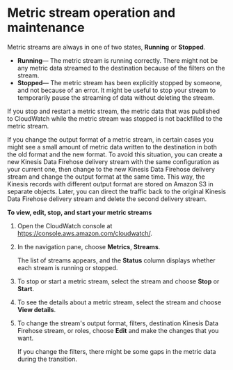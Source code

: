 # Metric stream operation and maintenance<a name="CloudWatch-metric-streams-operation"></a>

Metric streams are always in one of two states, **Running** or **Stopped**\.
+ **Running**— The metric stream is running correctly\. There might not be any metric data streamed to the destination because of the filters on the stream\.
+ **Stopped**— The metric stream has been explicitly stopped by someone, and not because of an error\. It might be useful to stop your stream to temporarily pause the streaming of data without deleting the stream\.

If you stop and restart a metric stream, the metric data that was published to CloudWatch while the metric stream was stopped is not backfilled to the metric stream\.

If you change the output format of a metric stream, in certain cases you might see a small amount of metric data written to the destination in both the old format and the new format\. To avoid this situation, you can create a new Kinesis Data Firehose delivery stream with the same configuration as your current one, then change to the new Kinesis Data Firehose delivery stream and change the output format at the same time\. This way, the Kinesis records with different output format are stored on Amazon S3 in separate objects\. Later, you can direct the traffic back to the original Kinesis Data Firehose delivery stream and delete the second delivery stream\. 

**To view, edit, stop, and start your metric streams**

1. Open the CloudWatch console at [https://console\.aws\.amazon\.com/cloudwatch/](https://console.aws.amazon.com/cloudwatch/)\.

1. In the navigation pane, choose **Metrics**, **Streams**\.

   The list of streams appears, and the **Status** column displays whether each stream is running or stopped\.

1. To stop or start a metric stream, select the stream and choose **Stop** or **Start**\.

1. To see the details about a metric stream, select the stream and choose **View details**\.

1. To change the stream's output format, filters, destination Kinesis Data Firehose stream, or roles, choose **Edit** and make the changes that you want\.

   If you change the filters, there might be some gaps in the metric data during the transition\.